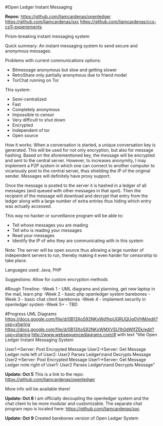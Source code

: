 #Open Ledger Instant Messaging

<strong>Repos:</strong> https://github.com/liamcardenas/openledger https://github.com/liamcardenas/sxc https://github.com/liamcardenas/ccs-cs1l-experiements

Prism-breaking instant messaging system

Quick summary: An instant messaging system to send secure and anonymous messages.

Problems with current communications options:
- Bitmessage anonymous but slow and getting slower
- RetroShare only partially anonymous due to friend model
- TorChat running on Tor

This system:
- Semi-centralized
- Fast
- Completely anonymous
- Impossible to censor
- Very difficult to shut down
- Encrypted
- Independent of tor
- Open source

How it works:
When a conversation is started, a unique conversation key is generated. This will be used for not only encryption, but also for message hashing. Based on the aforementioned key, the message will be encrypted and sent to the central server. However, to increases anonymity, I may implement a P2P system in which one can connect to another computer to vicariously post to the central server, thus shielding the IP of the original sender. Messages will definitely have proxy support.

Once the message is posted to the server it is hashed in a ledger of all messages (and queued with other messages in that spot). Then the recipient of the message will download and decrypt that entry from the ledger along with a large number of extra entries thus hiding which entry was actually accessed.

This way no hacker or surveillance program will be able to:
- Tell whose messages you are reading
- Tell who is reading your messages
- Read your messages
- Identify the IP of who they are communicating with in this system

Note: The server will be open source thus allowing a large number of independent servers to run, thereby making it even harder for censorship to take place.

Languages used: Java, PHP

Suggestions: Allow for custom encryption methods

#Rough Timeline:
-Week 1 - UML diagrams and planning, get new laptop in the mail, learn php
-Week 2 - basic php openledger system barebones
-Week 3 - basic chat client barebones
-Week 4 - implement security in openledger system
-Week 5+ - TBD

#Progress
UML Diagrams
https://docs.google.com/file/d/0B13XoS92NKxWd1hpUGRUQUg0VHM/edit?usp=sharing
https://docs.google.com/file/d/0B13XoS92NKxWMXVSU1h0dWlfZEk/edit?usp=sharing
http://www.websequencediagrams.com/# with text "title Open Ledger Instant Messaging System

User1->Server: Post Encrpyted Message
User2->Server: Get Message Ledger
note left of User2: User2 Parses Ledger\nand Decrypts Message
User2->Server: Post Encrypted Message
User1->Server: Get Message Ledger
note right of User1: User2 Parses Ledger\nand Decrypts Message"

<strong>Update: Oct 5</strong>
This is a link to the repo:
https://github.com/liamcardenas/openledger

More info will be available there!

<strong>Update: Oct 8</strong>
I am officially decoupling the openledger system and the chat client to be more modular and customizable. The separate chat program repo is located here: https://github.com/liamcardenas/sxc

<strong>Update: Oct 9</strong>
Created barebones version of Open Ledger System
